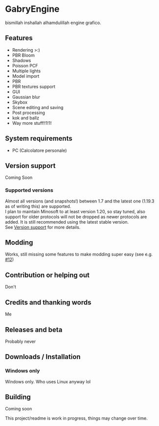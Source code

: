 # GabryEngine
bismillah inshallah alhamdulillah engine grafico.

## Features

- Rendering >:)
- PBR Bloom
- Shadows
- Poisson PCF
- Multiple lights
- Model import
- PBR
- PBR textures support
- GUI
- Gaussian blur
- Skybox
- Scene editing and saving
- Post processing
- kok and ballz
- Way more stuff!!1!1!

## System requirements

- PC (Calcolatore personale)

## Version support

Coming Soon

### Supported versions

Almost all versions (and snapshots!) between 1.7 and the latest one (1.19.3 as of writing this) are supported.  
I plan to maintain Minosoft to at least version 1.20, so stay tuned, also support for older protocols will not be dropped as newer protocols are added. It is still recommended using the latest stable version.  
See [Version support](/doc/VersionSupport.md) for more details.

## Modding

Works, still missing some features to make modding super easy (see e.g. [#12](https://gitlab.bixilon.de/bixilon/minosoft/-/issues/12))

## Contribution or helping out

Don't

## Credits and thanking words

Me

## Releases and beta

Probably never

## Downloads / Installation

### Windows only

Windows only. Who uses Linux anyway lol


## Building

Coming soon

This project/readme is work in progress, things may change over time.
